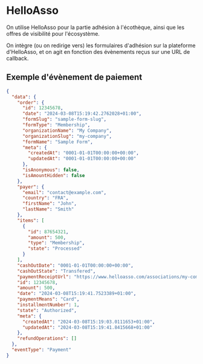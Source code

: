 # HelloAsso

On utilise HelloAsso pour la partie adhésion à l'écothèque, ainsi que les offres de visibilité pour l'écosystème.

On intègre (ou on redirige vers) les formulaires d'adhésion sur la plateforme d'HelloAsso, et on agit en fonction des évènements reçus sur une URL de callback.

## Exemple d'évènement de paiement

```json
{
  "data": {
    "order": {
      "id": 12345678,
      "date": "2024-03-08T15:19:42.2762028+01:00",
      "formSlug": "sample-form-slug",
      "formType": "Membership",
      "organizationName": "My Company",
      "organizationSlug": "my-company",
      "formName": "Sample Form",
      "meta": {
        "createdAt": "0001-01-01T00:00:00+00:00",
        "updatedAt": "0001-01-01T00:00:00+00:00"
      },
      "isAnonymous": false,
      "isAmountHidden": false
    },
    "payer": {
      "email": "contact@example.com",
      "country": "FRA",
      "firstName": "John",
      "lastName": "Smith"
    },
    "items": [
      {
        "id": 87654321,
        "amount": 500,
        "type": "Membership",
        "state": "Processed"
      }
    ],
    "cashOutDate": "0001-01-01T00:00:00+00:00",
    "cashOutState": "Transfered",
    "paymentReceiptUrl": "https://www.helloasso.com/associations/my-company/adhesions/sample-form-slug/paiement-attestation/87654321",
    "id": 12345678,
    "amount": 500,
    "date": "2024-03-08T15:19:41.7523389+01:00",
    "paymentMeans": "Card",
    "installmentNumber": 1,
    "state": "Authorized",
    "meta": {
      "createdAt": "2024-03-08T15:19:03.0111653+01:00",
      "updatedAt": "2024-03-08T15:19:41.8415668+01:00"
    },
    "refundOperations": []
  },
  "eventType": "Payment"
}
```